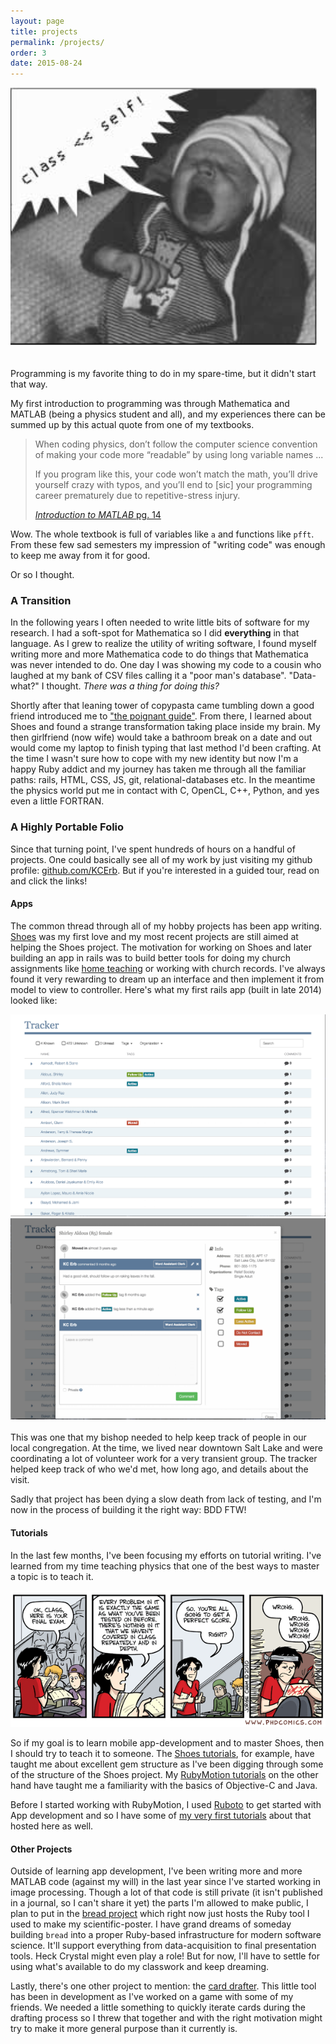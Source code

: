 ```yaml
---
layout: page
title: projects
permalink: /projects/
order: 3
date: 2015-08-24
---
```


<div class="row">
  <div class="col-md-6 col-md-offset-3">
    <img src="/images/baby.png" alt="baby opening an eigenclass mid-yawn" class="img-responsive">
  </div>
</div>

<p class="lead" style="padding-top: 20px;">
  Programming is my favorite thing to do in my spare-time, but it didn't start that way.
</p>
My first introduction to programming was through Mathematica and MATLAB (being a physics
student and all), and my experiences there can be summed up by this actual quote from
one of my textbooks.

<blockquote class="blockquote">
  <p>
    When coding physics, don’t follow the computer science convention of making your code more “readable” by using long variable names ...
  </p>
  <p>
    If you program like this, your code won’t match the math, you’ll drive yourself crazy with typos, and you’ll end to [sic] your programming career prematurely due to repetitive-stress injury.
  </p>
  <footer>
    <a href="https://www.physics.byu.edu/courses/computational/phys330/matlab.pdf">
      <cite title="Introdcution to MATLAB">Introduction to MATLAB</cite> pg. 14
    </a>
  </footer>
</blockquote>

Wow. The whole textbook is full of variables like `a` and functions like `pfft`. From these few sad semesters my impression of "writing code" was enough to keep me away from it for good.

Or so I thought.

### A Transition

In the following years I often needed to write little bits of software for my research. I had a soft-spot for Mathematica
so I did **everything** in that language. As I grew to realize the utility of writing software, I found myself writing more and more Mathematica code to do things that Mathematica was never intended to do. One day I was showing my code to a cousin who laughed at my bank of CSV files calling it a "poor man's database". "Data-what?" I thought. *There was a thing for doing this?*

Shortly after that leaning tower of copypasta came tumbling down a good friend introduced me to ["the poignant guide"](https://en.wikipedia.org/wiki/Why%27s_(poignant)_Guide_to_Ruby). From there, I learned about Shoes and found a strange transformation taking place inside my brain. My then girlfriend (now wife) would take a bathroom break on a date and out would come my laptop to finish typing that last method I'd been crafting. At the time I wasn't sure how to cope with my new identity but now I'm a happy Ruby addict and my journey has
taken me through all the familiar paths: rails, HTML, CSS, JS, git, relational-databases etc. In the meantime the physics world put me in contact with C, OpenCL, C++, Python, and yes even a little FORTRAN.

### A Highly Portable Folio

Since that turning point, I've spent hundreds of hours on a handful of projects. One could basically see all of my work by just visiting my github profile: [github.com/KCErb](https://github.com/KCErb). But if you're interested in a guided tour, read on and click the links!

#### Apps

The common thread through all of my hobby projects has been app writing. [Shoes](http://shoesrb.com/) was my first love and my most recent projects are still aimed at helping the Shoes project. The motivation for working on Shoes and later building an app in rails was to build better tools for doing my church assignments like [home teaching](https://en.wikipedia.org/wiki/Home_teaching) or working with church records. I've always found it very rewarding to dream up an interface and then implement it from model to view to controller. Here's what my first rails app (built in late 2014) looked like:

<div class="row">
  <div class="col-md-6">
    <img src="/images/design1.png" class="img-responsive" alt="tracker table">
  </div>
  <div class="col-md-6">
    <img src="/images/design2.png" class="img-responsive" alt="tracker modal">
  </div>  
</div>

<br>
This was one that my bishop needed to help keep track of people in our local congregation.
At the time, we lived near downtown Salt Lake and were coordinating a lot of volunteer work
for a very transient group. The tracker helped keep track of who we'd met, how long ago, and details about the visit.

Sadly that project has been dying a slow death from lack of testing, and I'm now in the process of
building it the right way: BDD FTW!

#### Tutorials

In the last few months, I've been focusing my efforts on tutorial writing. I've learned from my time
teaching physics that one of the best ways to master a topic is to teach it.

<img src="/images/so-wrong.gif" alt="right? wrong." class="img-responsive">

So if my goal is to learn mobile app-development and to master Shoes, then I should try to teach it to someone. The [Shoes tutorials](http://kcerb.com/cordwainer/), for example, have taught me about excellent gem structure as I've been digging through some of the structure of the Shoes project. My [RubyMotion tutorials](http://kcerb.com/fruit-robot/) on the other hand have taught me a familiarity with the basics of Objective-C and Java.

Before I started working with RubyMotion, I used [Ruboto](http://ruboto.org/) to get started with App development and so I have some of [my very first tutorials](http://kcerb.com/hello-ruboto/) about that hosted here as well.

#### Other Projects

Outside of learning app development, I've been writing more and more MATLAB code (against my will) in the last year since I've started working in image processing. Though a lot of that code is still private (it isn't published in a journal, so I can't share it yet) the parts I'm allowed to make public, I plan to put in the [bread project](https://github.com/bread) which right now just hosts the Ruby tool I used to make my scientific-poster. I have grand
dreams of someday building `bread` into a proper Ruby-based infrastructure for modern software science. It'll support everything from data-acquisition to final presentation tools. Heck Crystal might even play a role! But for now, I'll have to settle for using what's available to do my classwork and keep dreaming.

Lastly, there's one other project to mention: the [card drafter](https://github.com/odds-and-ends/card_drafter). This little tool has been in development as I've worked on a game with some of my friends. We needed a little something to quickly iterate cards during the drafting process so I threw that together and with the right motivation might try to make it more general purpose than it currently is.
